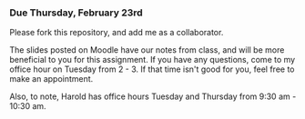 ### Due Thursday, February 23rd

Please fork this repository, and add me as a collaborator.

The slides posted on Moodle have our notes from class, and will be more beneficial to you for this assignment.  If you have any questions, come to my office hour on Tuesday from 2 - 3.  If that time isn't good for you, feel free to make an appointment.

Also, to note, Harold has office hours Tuesday and Thursday from 9:30 am - 10:30 am.

